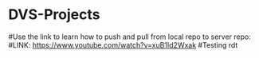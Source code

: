 # DVS-Projects
#Use the link to learn how to push and pull from local repo to server repo:
#LINK: https://www.youtube.com/watch?v=xuB1Id2Wxak
#Testing rdt